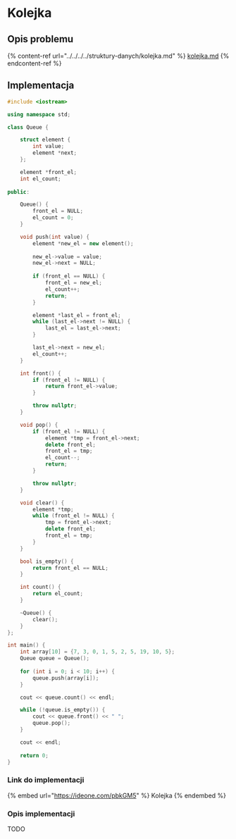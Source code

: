# Kolejka

## Opis problemu

{% content-ref url="../../../../struktury-danych/kolejka.md" %}
[kolejka.md](../../../../struktury-danych/kolejka.md)
{% endcontent-ref %}

## Implementacja

```cpp
#include <iostream>

using namespace std;

class Queue {

    struct element {
        int value;
        element *next;
    };

    element *front_el;
    int el_count;
    
public:

    Queue() {
        front_el = NULL;
        el_count = 0;
    }

    void push(int value) {
        element *new_el = new element();
        
        new_el->value = value;
        new_el->next = NULL;
        
        if (front_el == NULL) {
            front_el = new_el;
            el_count++;
            return;
        }

        element *last_el = front_el;
        while (last_el->next != NULL) {
            last_el = last_el->next;
        }

        last_el->next = new_el;
        el_count++;
    }

    int front() {
        if (front_el != NULL) {
            return front_el->value;
        }

        throw nullptr;
    }

    void pop() {
        if (front_el != NULL) {
            element *tmp = front_el->next;
            delete front_el;
            front_el = tmp;
            el_count--;
            return;
        }

        throw nullptr;
    }

    void clear() {
        element *tmp;
        while (front_el != NULL) {
            tmp = front_el->next;
            delete front_el;
            front_el = tmp;
        }
    }

    bool is_empty() {
        return front_el == NULL;
    }

    int count() {
        return el_count;
    }

    ~Queue() {
        clear();
    }
};

int main() {
    int array[10] = {7, 3, 0, 1, 5, 2, 5, 19, 10, 5};
    Queue queue = Queue();
    
    for (int i = 0; i < 10; i++) {
        queue.push(array[i]);
    }

    cout << queue.count() << endl;

    while (!queue.is_empty()) {
        cout << queue.front() << " ";
        queue.pop();
    }

    cout << endl;
    
    return 0;
}
```

### Link do implementacji

{% embed url="https://ideone.com/pbkGM5" %}
Kolejka
{% endembed %}

### Opis implementacji

TODO
